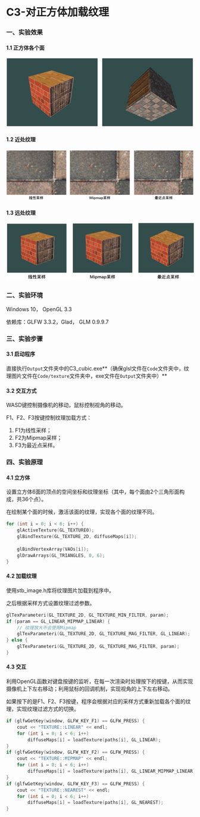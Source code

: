 # C3-对正方体加载纹理

### 一、实验效果

#### 1.1 正方体各个面

![result](Report\result2.png)

#### 1.2 近处纹理

![result](Report\result.png)

#### 1.3 远处纹理

![result](Report\result3.png)



### 二、实验环境

Windows 10， OpenGL 3.3

依赖库：GLFW 3.3.2，Glad， GLM 0.9.9.7



### 三、实验步骤

#### 3.1 启动程序

直接执行``Output``文件夹中的C3_cubic.exe**（确保glsl文件在``Code``文件夹中，纹理图片文件在``Code/texture``文件夹中，exe文件在``Output``文件夹中）**

#### 3.2 交互方式

WASD键控制摄像机的移动，鼠标控制视角的移动。

F1、F2、F3按键控制纹理加载方式：

1. F1为线性采样；
2. F2为Mipmap采样；
3. F3为最近点采样。



### 四、实验原理

#### 4.1 立方体

设置立方体6面的顶点的空间坐标和纹理坐标（其中，每个面由2个三角形面构成，共36个点）。

在绘制某个面的时候，激活该面的纹理，实现各个面的纹理不同。

```c++
for (int i = 0; i < 6; i++) {
    glActiveTexture(GL_TEXTURE0);
    glBindTexture(GL_TEXTURE_2D, diffuseMaps[i]);

    glBindVertexArray(VAOs[i]);
    glDrawArrays(GL_TRIANGLES, 0, 6);
}
```

#### 4.2 加载纹理

使用stb_image.h库将纹理图片加载到程序中。

之后根据采样方式设置纹理过滤参数。

```c++
glTexParameteri(GL_TEXTURE_2D, GL_TEXTURE_MIN_FILTER, param);
if (param == GL_LINEAR_MIPMAP_LINEAR) {
    // 纹理放大不会使用Mipmap
    glTexParameteri(GL_TEXTURE_2D, GL_TEXTURE_MAG_FILTER, GL_LINEAR); 
} else {
    glTexParameteri(GL_TEXTURE_2D, GL_TEXTURE_MAG_FILTER, param);
}
```

#### 4.3 交互

利用OpenGL函数对键盘按键的监听，在每一次渲染时处理按下的按键，从而实现摄像机上下左右移动；利用鼠标的回调机制，实现视角的上下左右移动。

如果按下的是F1、F2、F3按键，程序会根据对应的采样方式重新加载各个面的纹理，实现纹理过滤方式的切换。

```c++
if (glfwGetKey(window, GLFW_KEY_F1) == GLFW_PRESS) {
    cout << "TEXTURE::LINEAR" << endl;
    for (int i = 0; i < 6; i++) 
        diffuseMaps[i] = loadTexture(paths[i], GL_LINEAR);
}
if (glfwGetKey(window, GLFW_KEY_F2) == GLFW_PRESS) {
    cout << "TEXTURE::MIPMAP" << endl;
    for (int i = 0; i < 6; i++)
        diffuseMaps[i] = loadTexture(paths[i], GL_LINEAR_MIPMAP_LINEAR);
}
if (glfwGetKey(window, GLFW_KEY_F3) == GLFW_PRESS) {
    cout << "TEXTURE::NEAREST" << endl;
    for (int i = 0; i < 6; i++) 
        diffuseMaps[i] = loadTexture(paths[i], GL_NEAREST);
}
```

